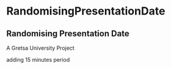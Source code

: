 # RandomisingPresentationDate
Randomising Presentation Date
-----------------------------
A Gretsa University Project

adding 15 minutes period
